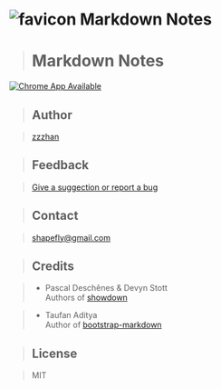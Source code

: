 # ![favicon](http://zzzhan.github.io/markdown-notepad/dist/img/favicon-96x96.png) Markdown Notes

> # **Markdown Notes**
[![Chrome App Available](http://md.shapefly.com/dist/img/ChromeWebStore_Badge_v2_206x58.png)](https://chrome.google.com/webstore/detail/markdown-notes/maiemhinajnfghcmdlabcelecgljache 'Offline Edition')

> ## Author

> [zzzhan](https://github.com/zzzhan)

> ## Feedback

> [Give a suggection or report a bug](https://github.com/zzzhan/markdown-notepad/issues/new)


> ## Contact

> [shapefly@gmail.com](mailto:shapefly@gmail.com)

> ## Credits

> * Pascal Deschênes & Devyn Stott<br/>
  Authors of [showdown](https://github.com/showdownjs/showdown)

> * Taufan Aditya<br/>
  Author of [bootstrap-markdown](https://github.com/toopay/bootstrap-markdown)

> ## **License**

> MIT